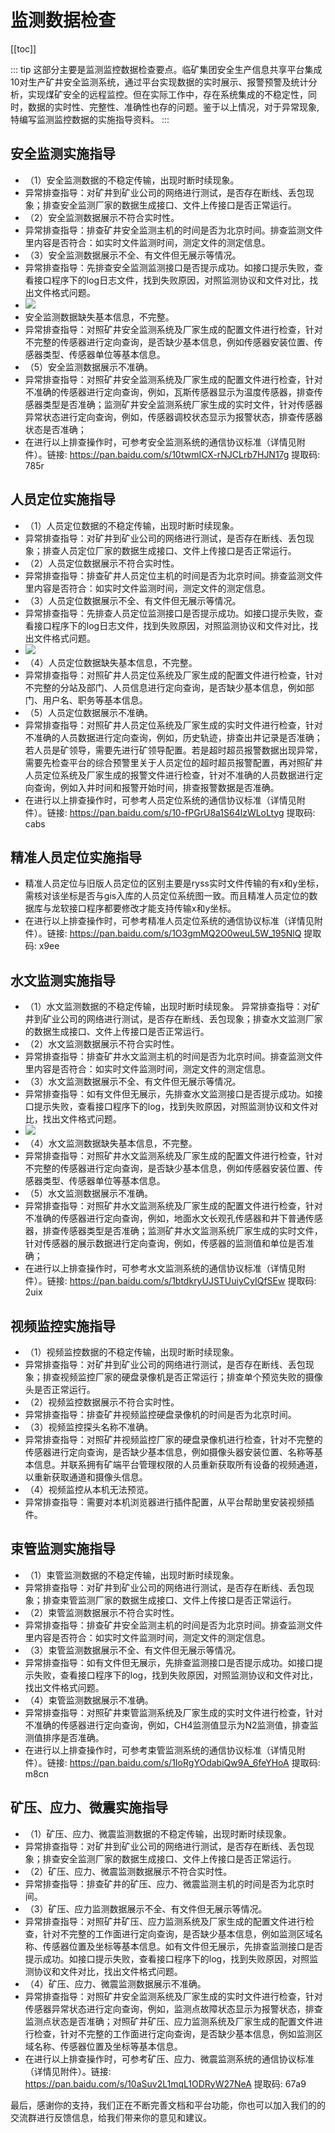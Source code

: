 # 监测数据检查
[[toc]]

::: tip
这部分主要是监测监控数据检查要点。临矿集团安全生产信息共享平台集成10对生产矿井安全监测系统，通过平台实现数据的实时展示、报警预警及统计分析，实现煤矿安全的远程监控。但在实际工作中，存在系统集成的不稳定性，同时，数据的实时性、完整性、准确性也存的问题。鉴于以上情况，对于异常现象,特编写监测监控数据的实施指导资料。
:::

## 安全监测实施指导

- （1）安全监测数据的不稳定传输，出现时断时续现象。
- 异常排查指导：对矿井到矿业公司的网络进行测试，是否存在断线、丢包现象；排查安全监测厂家的数据生成接口、文件上传接口是否正常运行。
- （2）安全监测数据展示不符合实时性。
- 异常排查指导：排查矿井安全监测主机的时间是否为北京时间。排查监测文件里内容是否符合：如实时文件监测时间，测定文件的测定信息。
- （3）安全监测数据展示不全、有文件但无展示等情况。
- 异常排查指导：先排查安全监测监测接口是否提示成功。如接口提示失败，查看接口程序下的log日志文件，找到失败原因，对照监测协议和文件对比，找出文件格式问题。
- ![](/wnPDXxSEhicFQVs.png)
- 安全监测数据缺失基本信息，不完整。
- 异常排查指导：对照矿井安全监测系统及厂家生成的配置文件进行检查，针对不完整的传感器进行定向查询，是否缺少基本信息，例如传感器安装位置、传感器类型、传感器单位等基本信息。
- （5）安全监测数据展示不准确。
- 异常排查指导：对照矿井安全监测系统及厂家生成的配置文件进行检查，针对不准确的传感器进行定向查询，例如，瓦斯传感器显示为温度传感器，排查传感器类型是否准确；监测矿井安全监测系统厂家生成的实时文件，针对传感器异常状态进行定向查询，例如，传感器调校状态显示为报警状态，排查传感器状态是否准确；
- 在进行以上排查操作时，可参考安全监测系统的通信协议标准（详情见附件）。链接: https://pan.baidu.com/s/10twmICX-rNJCLrb7HJN17g 提取码: 785r

## 人员定位实施指导

- （1）人员定位数据的不稳定传输，出现时断时续现象。
- 异常排查指导：对矿井到矿业公司的网络进行测试，是否存在断线、丢包现象；排查人员定位厂家的数据生成接口、文件上传接口是否正常运行。
- （2）人员定位数据展示不符合实时性。
- 异常排查指导：排查矿井人员定位主机的时间是否为北京时间。排查监测文件里内容是否符合：如实时文件监测时间，测定文件的测定信息。
- （3）人员定位数据展示不全、有文件但无展示等情况。
- 异常排查指导：先排查人员定位监测接口是否提示成功。如接口提示失败，查看接口程序下的log日志文件，找到失败原因，对照监测协议和文件对比，找出文件格式问题。
- ![](/EAamDg7hLw6M1pq.png)
- （4）人员定位数据缺失基本信息，不完整。
- 异常排查指导：对照矿井人员定位系统及厂家生成的配置文件进行检查，针对不完整的分站及部门、人员信息进行定向查询，是否缺少基本信息，例如部门、用户名、职务等基本信息。
- （5）人员定位数据展示不准确。
- 异常排查指导：对照矿井人员定位系统及厂家生成的实时文件进行检查，针对不准确的人员数据进行定向查询，例如，历史轨迹，排查出井记录是否准确；若人员是矿领导，需要先进行矿领导配置。若是超时超员报警数据出现异常，需要先检查平台的综合预警里关于人员定位的超时超员报警配置，再对照矿井人员定位系统及厂家生成的报警文件进行检查，针对不准确的人员数据进行定向查询，例如入井时间和报警开始时间，排查报警数据是否准确。
- 在进行以上排查操作时，可参考人员定位系统的通信协议标准（详情见附件）。链接: https://pan.baidu.com/s/10-fPGrU8a1S64lzWLoLtyg 提取码: cabs

## 精准人员定位实施指导

- 精准人员定位与旧版人员定位的区别主要是ryss实时文件传输的有x和y坐标，需核对该坐标是否与gis入库的人员定位系统图一致。而且精准人员定位的数据库与龙软接口程序都要修改才能支持传输x和y坐标。
- 在进行以上排查操作时，可参考精准人员定位系统的通信协议标准（详情见附件）。链接: https://pan.baidu.com/s/1O3gmMQ2O0weuL5W_195NlQ 提取码: x9ee

## 水文监测实施指导

- （1）水文监测数据的不稳定传输，出现时断时续现象。
异常排查指导：对矿井到矿业公司的网络进行测试，是否存在断线、丢包现象；排查水文监测厂家的数据生成接口、文件上传接口是否正常运行。
- （2）水文监测数据展示不符合实时性。
-  异常排查指导：排查矿井水文监测主机的时间是否为北京时间。排查监测文件里内容是否符合：如实时文件监测时间，测定文件的测定信息。
- （3）水文监测数据展示不全、有文件但无展示等情况。
- 异常排查指导：如有文件但无展示，先排查水文监测接口是否提示成功。如接口提示失败，查看接口程序下的log，找到失败原因，对照监测协议和文件对比，找出文件格式问题。
- ![](/aqONC2eZT3dFnQb.png)
- （4）水文监测数据缺失基本信息，不完整。
- 异常排查指导：对照矿井水文监测系统及厂家生成的配置文件进行检查，针对不完整的传感器进行定向查询，是否缺少基本信息，例如传感器安装位置、传感器类型、传感器单位等基本信息。
- （5）水文监测数据展示不准确。
- 异常排查指导：对照矿井水文监测系统及厂家生成的配置文件进行检查，针对不准确的传感器进行定向查询，例如，地面水文长观孔传感器和井下普通传感器，排查传感器类型是否准确；监测矿井水文监测系统厂家生成的实时文件，针对传感器的展示数据进行定向查询，例如，传感器的监测值和单位是否准确；
- 在进行以上排查操作时，可参考水文监测系统的通信协议标准（详情见附件）。链接: https://pan.baidu.com/s/1btdkryUJSTUuiyCyIQfSEw 提取码: 2uix

## 视频监控实施指导

- （1）视频监控数据的不稳定传输，出现时断时续现象。
- 异常排查指导：对矿井到矿业公司的网络进行测试，是否存在断线、丢包现象；排查视频监控厂家的硬盘录像机是否正常运行；排查单个预览失败的摄像头是否正常运行。
- （2）视频监控数据展示不符合实时性。
- 异常排查指导：排查矿井视频监控硬盘录像机的时间是否为北京时间。
- （3）视频监控探头名称不准确。
- 异常排查指导：对照矿井视频监控厂家的硬盘录像机进行检查，针对不完整的传感器进行定向查询，是否缺少基本信息，例如摄像头器安装位置、名称等基本信息。并联系拥有矿端平台管理权限的人员重新获取所有设备的视频通道，以重新获取通道和摄像头信息。
- （4）视频监控从本机无法预览。
- 异常排查指导：需要对本机浏览器进行插件配置，从平台帮助里安装视频插件。

## 束管监测实施指导

- （1）束管监测数据的不稳定传输，出现时断时续现象。
- 异常排查指导：对矿井到矿业公司的网络进行测试，是否存在断线、丢包现象；排查束管监测厂家的数据生成接口、文件上传接口是否正常运行。
- （2）束管监测数据展示不符合实时性。
- 异常排查指导：排查矿井安全监测主机的时间是否为北京时间。排查监测文件里内容是否符合：如实时文件监测时间，测定文件的测定信息。
- （3）束管监测数据展示不全、有文件但无展示等情况。
- 异常排查指导：如有文件但无展示，先排查监测接口是否提示成功。如接口提示失败，查看接口程序下的log，找到失败原因，对照监测协议和文件对比，找出文件格式问题。
- （4）束管监测数据展示不准确。
- 异常排查指导：对照矿井束管监测系统及厂家生成的实时文件进行检查，针对不准确的传感器进行定向查询，例如，CH4监测值显示为N2监测值，排查监测值排序是否准确。
- 在进行以上排查操作时，可参考束管监测系统的通信协议标准（详情见附件）。链接: https://pan.baidu.com/s/1IoRgYOdabiQw9A_6feYHoA 提取码: m8cn

## 矿压、应力、微震实施指导

- （1）矿压、应力、微震监测数据的不稳定传输，出现时断时续现象。
- 异常排查指导：对矿井到矿业公司的网络进行测试，是否存在断线、丢包现象；排查安全监测厂家的数据生成接口、文件上传接口是否正常运行。
- （2）矿压、应力、微震监测数据展示不符合实时性。
- 异常排查指导：排查矿井的矿压、应力、微震监测主机的时间是否为北京时间。
- （3）矿压、应力监测数据展示不全、有文件但无展示等情况。
- 异常排查指导：对照矿井矿压、应力监测系统及厂家生成的配置文件进行检查，针对不完整的工作面进行定向查询，是否缺少基本信息，例如监测区域名称、传感器位置及坐标等基本信息。如有文件但无展示，先排查监测接口是否提示成功。如接口提示失败，查看接口程序下的log，找到失败原因，对照监测协议和文件对比，找出文件格式问题。
- （4）矿压、应力、微震监测数据展示不准确。
- 异常排查指导：对照矿井安全监测系统及厂家生成的实时文件进行检查，针对传感器异常状态进行定向查询，例如，监测点故障状态显示为报警状态，排查监测点状态是否准确；对照矿井矿压、应力监测系统及厂家生成的配置文件进行检查，针对不完整的工作面进行定向查询，是否缺少基本信息，例如监测区域名称、传感器位置及坐标等基本信息。
- 在进行以上排查操作时，可参考矿压、应力、微震监测系统的通信协议标准（详情见附件）。链接: https://pan.baidu.com/s/10aSuv2L1mqL1ODRyW27NeA 提取码: 67a9




最后，感谢你的支持，我们正在不断完善文档和平台功能，你也可以加入我们的的交流群进行反馈信息，给我们带来你的意见和建议。